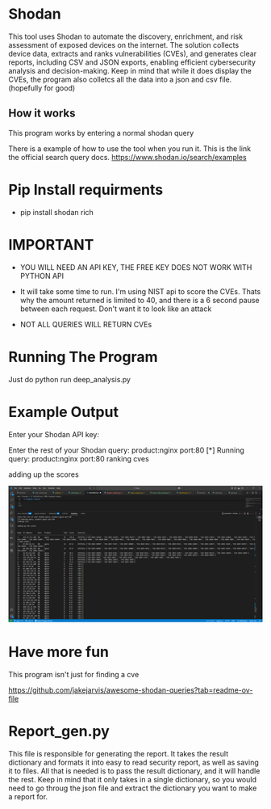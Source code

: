# Shodan
This tool uses Shodan to automate the discovery, enrichment, and risk assessment of exposed devices on the internet. The solution collects device data, extracts and ranks vulnerabilities (CVEs), and generates clear reports, including CSV and JSON exports, enabling efficient cybersecurity analysis and decision-making. Keep in mind that while it does display the CVEs, the program also colletcs all the data into a json and csv file. (hopefully for good)


## How it works

This program works by entering a normal shodan query

There is a example of how to use the tool when you run it. This is the link the official search query docs. https://www.shodan.io/search/examples

# Pip Install requirments

- pip install shodan rich


# IMPORTANT

- YOU WILL NEED AN API KEY, THE FREE KEY DOES NOT WORK WITH PYTHON API

- It will take some time to run. I'm using NIST api to score the CVEs. Thats why the amount returned is limited to 40, and there is a 6 second pause between each request. Don't want it to look like an attack

- NOT ALL QUERIES WILL RETURN CVEs


# Running The Program

Just do python run deep_analysis.py

# Example Output

Enter your Shodan API key: 

Enter the rest of your Shodan query: product:nginx port:80
[*] Running query: product:nginx port:80
ranking cves 

adding up the scores 


![Result](image.png)



# Have more fun

This program isn't just for finding a cve

https://github.com/jakejarvis/awesome-shodan-queries?tab=readme-ov-file


# Report_gen.py

This file is responsible for generating the report. It takes the result dictionary and formats it into easy to read security report, as well as saving it to files. All that is needed is to pass the result dictionary, and it will handle the rest. Keep in mind that it only takes in a single dictionary, so you would need to go throug the json file and extract the dictionary you want to make a report for.